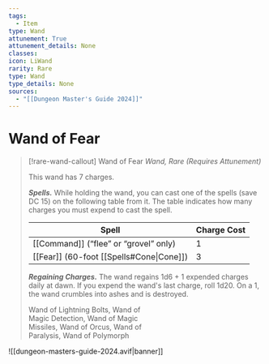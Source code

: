 ```yaml
---
tags:
  - Item
type: Wand
attunement: True
attunement_details: None
classes:
icon: LiWand
rarity: Rare
type: Wand
type_details: None
sources: 
  - "[[Dungeon Master's Guide 2024]]"
---
```

# Wand of Fear
>[!rare-wand-callout] Wand of Fear
>_Wand, Rare (Requires Attunement)_
>
>This wand has 7 charges.
>
>**_Spells._** While holding the wand, you can cast one of the spells (save DC 15) on the following table from it. The table indicates how many charges you must expend to cast the spell.
>
>|Spell|Charge Cost|
>|---|---|
>|[[Command]] (“flee” or “grovel” only)|1|
>|[[Fear]] (60-foot [[Spells#Cone\|Cone]])|3|
>
>**_Regaining Charges._** The wand regains 1d6 + 1 expended charges daily at dawn. If you expend the wand's last charge, roll 1d20. On a 1, the wand crumbles into ashes and is destroyed.
>
>
>Wand of Lightning Bolts, Wand of  
>Magic Detection, Wand of Magic  
>Missiles, Wand of Orcus, Wand of  
>Paralysis, Wand of Polymorph
>


![[dungeon-masters-guide-2024.avif|banner]]